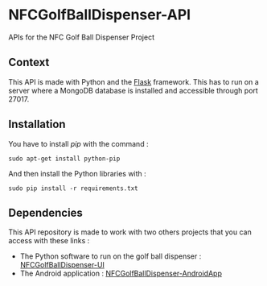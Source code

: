 NFCGolfBallDispenser-API
========================

APIs for the NFC Golf Ball Dispenser Project


## Context

This API is made with Python and the [Flask](http://flask.pocoo.org/) framework.
This has to run on a server where a MongoDB database is installed and accessible through port 27017.


## Installation

You have to install *pip* with the command :

    sudo apt-get install python-pip

And then install the Python libraries with :

    sudo pip install -r requirements.txt


## Dependencies

This API repository is made to work with two others projects that you can access with these links :

- The Python software to run on the golf ball dispenser : [NFCGolfBallDispenser-UI](https://github.com/acknowledge/NFCGolfBallDispenser-UI)
- The Android application : [NFCGolfBallDispenser-AndroidApp](https://github.com/acknowledge/NFCGolfBallDispenser-AndroidApp)
